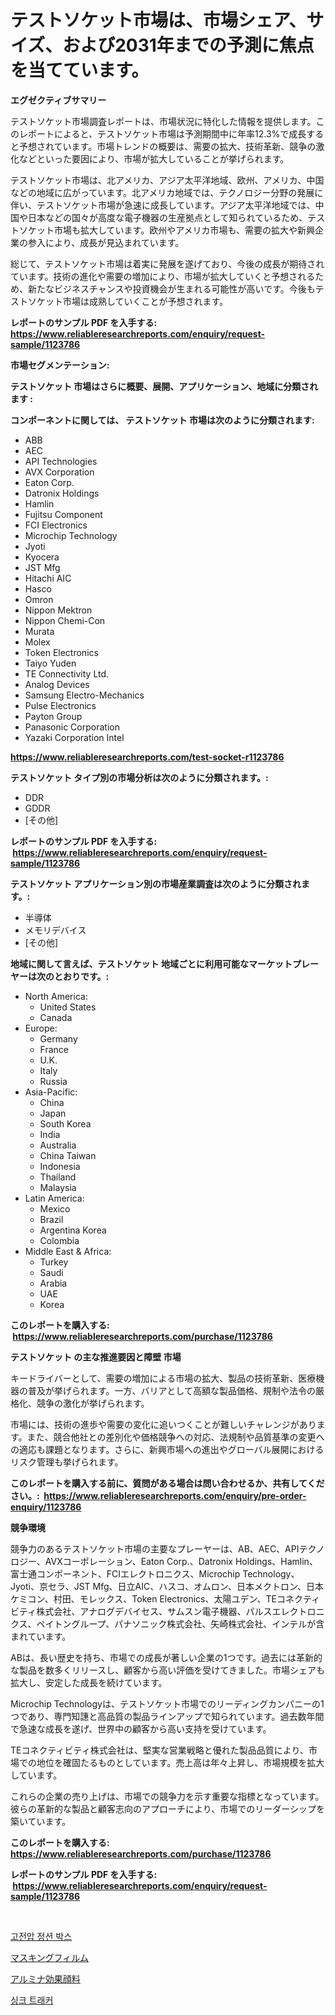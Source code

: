 <p><h1>テストソケット市場は、市場シェア、サイズ、および2031年までの予測に焦点を当てています。</h1></p><p><strong>エグゼクティブサマリー</strong></p>
<p><p>テストソケット市場調査レポートは、市場状況に特化した情報を提供します。このレポートによると、テストソケット市場は予測期間中に年率12.3%で成長すると予想されています。市場トレンドの概要は、需要の拡大、技術革新、競争の激化などといった要因により、市場が拡大していることが挙げられます。</p><p>テストソケット市場は、北アメリカ、アジア太平洋地域、欧州、アメリカ、中国などの地域に広がっています。北アメリカ地域では、テクノロジー分野の発展に伴い、テストソケット市場が急速に成長しています。アジア太平洋地域では、中国や日本などの国々が高度な電子機器の生産拠点として知られているため、テストソケット市場も拡大しています。欧州やアメリカ市場も、需要の拡大や新興企業の参入により、成長が見込まれています。</p><p>総じて、テストソケット市場は着実に発展を遂げており、今後の成長が期待されています。技術の進化や需要の増加により、市場が拡大していくと予想されるため、新たなビジネスチャンスや投資機会が生まれる可能性が高いです。今後もテストソケット市場は成熟していくことが予想されます。</p></p>
<p><strong>レポートのサンプル PDF を入手する: <a href="https://www.reliableresearchreports.com/enquiry/request-sample/1123786">https://www.reliableresearchreports.com/enquiry/request-sample/1123786</a></strong></p>
<p><strong>市場セグメンテーション:</strong></p>
<p><strong> テストソケット 市場はさらに概要、展開、アプリケーション、地域に分類されます :</strong></p>
<p><strong>コンポーネントに関しては、 テストソケット 市場は次のように分類されます: &nbsp;</strong></p>
<p><ul><li>ABB</li><li>AEC</li><li>API Technologies</li><li>AVX Corporation</li><li>Eaton Corp.</li><li>Datronix Holdings</li><li>Hamlin</li><li>Fujitsu Component</li><li>FCI Electronics</li><li>Microchip Technology</li><li>Jyoti</li><li>Kyocera</li><li>JST Mfg</li><li>Hitachi AIC</li><li>Hasco</li><li>Omron</li><li>Nippon Mektron</li><li>Nippon Chemi-Con</li><li>Murata</li><li>Molex</li><li>Token Electronics</li><li>Taiyo Yuden</li><li>TE Connectivity Ltd.</li><li>Analog Devices</li><li>Samsung Electro-Mechanics</li><li>Pulse Electronics</li><li>Payton Group</li><li>Panasonic Corporation</li><li>Yazaki Corporation
    Intel</li></ul></p>
<p><strong><a href="https://www.reliableresearchreports.com/test-socket-r1123786">https://www.reliableresearchreports.com/test-socket-r1123786</a></strong></p>
<p><strong> テストソケット タイプ別の市場分析は次のように分類されます。:</strong></p>
<p><ul><li>DDR</li><li>GDDR</li><li>[その他]</li></ul></p>
<p><strong>レポートのサンプル PDF を入手する: &nbsp;<a href="https://www.reliableresearchreports.com/enquiry/request-sample/1123786">https://www.reliableresearchreports.com/enquiry/request-sample/1123786</a></strong></p>
<p><strong> テストソケット アプリケーション別の市場産業調査は次のように分類されます。:</strong></p>
<p><ul><li>半導体</li><li>メモリデバイス</li><li>[その他]</li></ul></p>
<p><strong>地域に関して言えば、テストソケット 地域ごとに利用可能なマーケットプレーヤーは次のとおりです。:</strong></p>
<p><ul>
    <li>
        North America:
        <ul>
            <li>United States</li>
            <li>Canada</li>
        </ul>
    </li>
    <li>
        Europe:
        <ul>
            <li>Germany</li>
            <li>France</li>
            <li>U.K.</li>
            <li>Italy</li>
            <li>Russia</li>
        </ul>
    </li>
    <li>
        Asia-Pacific:
        <ul>
            <li>China</li>
            <li>Japan</li>
            <li>South Korea</li>
            <li>India</li>
            <li>Australia</li>
            <li>China Taiwan</li>
            <li>Indonesia</li>
            <li>Thailand</li>
            <li>Malaysia</li>
        </ul>
    </li>
    <li>
        Latin America:
        <ul>
            <li>Mexico</li>
            <li>Brazil</li>
            <li>Argentina Korea</li>
            <li>Colombia</li>
        </ul>
    </li>
    <li>
        Middle East & Africa:
        <ul>
            <li>Turkey</li>
            <li>Saudi</li>
            <li>Arabia</li>
            <li>UAE</li>
            <li>Korea</li>
        </ul>
    </li>
    </ul></p>
<p><strong>このレポートを購入する: &nbsp;<a href="https://www.reliableresearchreports.com/purchase/1123786">https://www.reliableresearchreports.com/purchase/1123786</a></strong></p>
<p><strong>テストソケット の主な推進要因と障壁 市場</strong></p>
<p><p>キードライバーとして、需要の増加による市場の拡大、製品の技術革新、医療機器の普及が挙げられます。一方、バリアとして高額な製品価格、規制や法令の厳格化、競争の激化が挙げられます。</p><p>市場には、技術の進歩や需要の変化に追いつくことが難しいチャレンジがあります。また、競合他社との差別化や価格競争への対応、法規制や品質基準の変更への適応も課題となります。さらに、新興市場への進出やグローバル展開におけるリスク管理も挙げられます。</p></p>
<p><strong>このレポートを購入する前に、質問がある場合は問い合わせるか、共有してください。:&nbsp; <a href="https://www.reliableresearchreports.com/enquiry/pre-order-enquiry/1123786">https://www.reliableresearchreports.com/enquiry/pre-order-enquiry/1123786</a></strong></p>
<p><strong>競争環境</strong></p>
<p><p>競争力のあるテストソケット市場の主要なプレーヤーは、AB、AEC、APIテクノロジー、AVXコーポレーション、Eaton Corp.、Datronix Holdings、Hamlin、富士通コンポーネント、FCIエレクトロニクス、Microchip Technology、Jyoti、京セラ、JST Mfg、日立AIC、ハスコ、オムロン、日本メクトロン、日本ケミコン、村田、モレックス、Token Electronics、太陽ユデン、TEコネクティビティ株式会社、アナログデバイセス、サムスン電子機器、パルスエレクトロニクス、ペイトングループ、パナソニック株式会社、矢崎株式会社、インテルが含まれています。</p><p>ABは、長い歴史を持ち、市場での成長が著しい企業の1つです。過去には革新的な製品を数多くリリースし、顧客から高い評価を受けてきました。市場シェアも拡大し、安定した成長を続けています。</p><p>Microchip Technologyは、テストソケット市場でのリーディングカンパニーの1つであり、専門知譓と高品質の製品ラインアップで知られています。過去数年間で急速な成長を遂げ、世界中の顧客から高い支持を受けています。</p><p>TEコネクティビティ株式会社は、堅実な営業戦略と優れた製品品質により、市場での地位を確固たるものとしています。売上高は年々上昇し、市場規模を拡大しています。</p><p>これらの企業の売り上げは、市場での競争力を示す重要な指標となっています。彼らの革新的な製品と顧客志向のアプローチにより、市場でのリーダーシップを築いています。</p></p>
<p><strong>このレポートを購入する: &nbsp; <a href="https://www.reliableresearchreports.com/purchase/1123786">https://www.reliableresearchreports.com/purchase/1123786</a></strong></p>
<p><strong>レポートのサンプル PDF を入手する: &nbsp;<a href="https://www.reliableresearchreports.com/enquiry/request-sample/1123786">https://www.reliableresearchreports.com/enquiry/request-sample/1123786</a></strong><strong></strong></p>
<p>&nbsp;</p>
<p><p><a href="https://medium.com/@jodyomenick905/%EA%B3%A0%EC%95%95-%EC%A0%91%EC%86%8D%EB%B0%95%EC%8A%A4-%EC%8B%9C%EC%9E%A5-%EB%B6%84%EC%84%9D-%EB%B0%8F-%EA%B7%9C%EB%AA%A8-%EC%98%88%EC%B8%A1%EC%9D%80-2024%EB%85%84%EB%B6%80%ED%84%B0-2031%EB%85%84%EA%B9%8C%EC%A7%80%EC%9E%85%EB%8B%88%EB%8B%A4-b975f8a377d9">고전압 정션 박스</a></p><p><a href="https://medium.com/@aaronanfotrrd897367/%E3%83%9E%E3%82%B9%E3%82%AD%E3%83%B3%E3%82%B0%E3%83%95%E3%82%A3%E3%83%AB%E3%83%A0%E5%B8%82%E5%A0%B4%E8%A6%8F%E6%A8%A1%E3%81%8A%E3%82%88%E3%81%B3%E5%B8%82%E5%A0%B4%E5%8B%95%E5%90%91-%E5%AE%8C%E5%85%A8%E3%81%AA%E6%A5%AD%E7%95%8C%E6%A6%82%E8%A6%81-2024%E5%B9%B4%E3%81%8B%E3%82%892031%E5%B9%B4-1209bc52d067">マスキングフィルム</a></p><p><a href="https://medium.com/@levihamilton5801940/%E3%82%A2%E3%83%AB%E3%83%9F%E3%83%8A%E5%8A%B9%E6%9E%9C%E9%A1%94%E6%96%99%E5%B8%82%E5%A0%B4-2031%E5%B9%B4%E3%81%BE%E3%81%A7%E3%81%AE%E6%88%90%E5%8A%9F%E3%81%99%E3%82%8B%E3%83%93%E3%82%B8%E3%83%8D%E3%82%B9%E6%88%A6%E7%95%A5%E3%81%AE%E9%8D%B5%E3%82%92%E4%BA%88%E6%B8%AC-73feae946865">アルミナ効果顔料</a></p><p><a href="https://medium.com/@wilsoniehn789562023/%EC%8B%B1%ED%81%AC-%ED%8A%B8%EB%9E%98%EC%BB%A4-%EC%8B%9C%EC%9E%A5-%EA%B2%BD%EC%9F%81-%EB%B6%84%EC%84%9D-%EC%8B%9C%EC%9E%A5-%EB%8F%99%ED%96%A5-%EB%B0%8F-2031%EB%85%84%EA%B9%8C%EC%A7%80%EC%9D%98-%EC%98%88%EC%B8%A1-845e53580ac4">싱크 트래커</a></p></p>